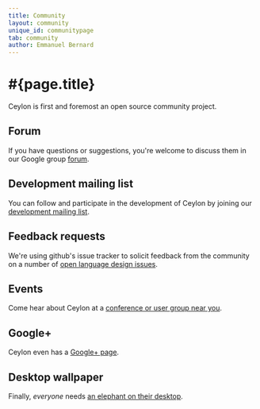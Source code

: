 ```yaml
---
title: Community  
layout: community
unique_id: communitypage
tab: community
author: Emmanuel Bernard
---
```

# #{page.title}

Ceylon is first and foremost an open source community project.

## Forum
If you have questions or suggestions, you're welcome to discuss them in 
our Google group [forum](/community/forum).

## Development mailing list

You can follow and participate in the development of Ceylon by joining 
our [development mailing list](http://groups.google.com/group/ceylon-dev).

## Feedback requests

We're using github's issue tracker to solicit feedback from the community
on a number of [open language design issues](https://github.com/ceylon/ceylon-spec/issues?labels=request+for+feedback&sort=created&direction=desc&state=open&page=1).

## Events

Come hear about Ceylon at a [conference or user group near you](events).

## Google+

Ceylon even has a [Google+ page](http://ceylon-lang.org/+).

## Desktop wallpaper

Finally, *everyone* needs [an elephant on their desktop](https://www.jboss.org/coolstuff/desktopwallpapers/ceylon.html).
